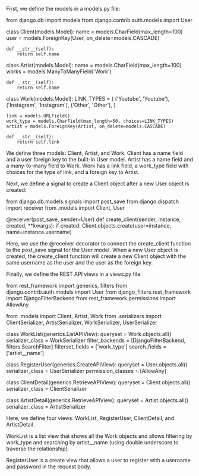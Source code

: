 First, we define the models in a models.py file:

from django.db import models
from django.contrib.auth.models import User


class Client(models.Model):
    name = models.CharField(max_length=100)
    user = models.ForeignKey(User, on_delete=models.CASCADE)

    def __str__(self):
        return self.name


class Artist(models.Model):
    name = models.CharField(max_length=100)
    works = models.ManyToManyField('Work')

    def __str__(self):
        return self.name


class Work(models.Model):
    LINK_TYPES = (
        ('Youtube', 'Youtube'),
        ('Instagram', 'Instagram'),
        ('Other', 'Other'),
    )

    link = models.URLField()
    work_type = models.CharField(max_length=50, choices=LINK_TYPES)
    artist = models.ForeignKey(Artist, on_delete=models.CASCADE)

    def __str__(self):
        return self.link

We define three models: Client, Artist, and Work. Client has a name field and a user foreign key to the built-in User model. Artist has a name field and a many-to-many field to Work. Work has a link field, a work_type field with choices for the type of link, and a foreign key to Artist.

Next, we define a signal to create a Client object after a new User object is created:

from django.db.models.signals import post_save
from django.dispatch import receiver
from .models import Client, User


@receiver(post_save, sender=User)
def create_client(sender, instance, created, **kwargs):
    if created:
        Client.objects.create(user=instance, name=instance.username)

Here, we use the @receiver decorator to connect the create_client function to the post_save signal for the User model. When a new User object is created, the create_client function will create a new Client object with the same username as the user and the user as the foreign key.

Finally, we define the REST API views in a views.py file:

from rest_framework import generics, filters
from django.contrib.auth.models import User
from django_filters.rest_framework import DjangoFilterBackend
from rest_framework.permissions import AllowAny

from .models import Client, Artist, Work
from .serializers import ClientSerializer, ArtistSerializer, WorkSerializer, UserSerializer


class WorkList(generics.ListAPIView):
    queryset = Work.objects.all()
    serializer_class = WorkSerializer
    filter_backends = [DjangoFilterBackend, filters.SearchFilter]
    filterset_fields = ['work_type']
    search_fields = ['artist__name']


class RegisterUser(generics.CreateAPIView):
    queryset = User.objects.all()
    serializer_class = UserSerializer
    permission_classes = [AllowAny]


class ClientDetail(generics.RetrieveAPIView):
    queryset = Client.objects.all()
    serializer_class = ClientSerializer


class ArtistDetail(generics.RetrieveAPIView):
    queryset = Artist.objects.all()
    serializer_class = ArtistSerializer

Here, we define four views: WorkList, RegisterUser, ClientDetail, and ArtistDetail.

WorkList is a list view that shows all the Work objects and allows filtering by work_type and searching by artist__name (using double underscore to traverse the relationship).

RegisterUser is a create view that allows a user to register with a username and password in the request body.
